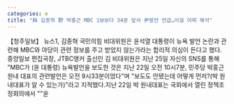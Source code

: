 ```yaml
---
categories: e
title: "與 김종혁 野 박홍근 MBC 1보보다 34분 앞서 尹발언 언급…이걸 어찌 해석"
---
```

【청주일보】 뉴스1, 김종혁 국민의힘 비대위원은 윤석열 대통령이 뉴욕 발언 논란과 관련해 MBC와 야당이 관련 정보를 주고 받았지 않는가라는 합리적 의심이 든다고 했다.중앙일보 편집국장, JTBC앵커 출신인 김 비대위원은 지난 25일 자신의 SNS를 통해 "MBC가 (윤 대통령) 뉴욕발언을 보도한 것은 지난 22일 오전 10시7분, 민주당 박홍근 원내 대표의 관련발언은 오전 9시33분이었다"며 "보도도 안됐는데 어떻게 먼저?(박 원내대표가 알 수 있는가)"라고 지적했다.지난 22일 박 원내대표는 국회에서 열린 정책조정회의에서 ""윤